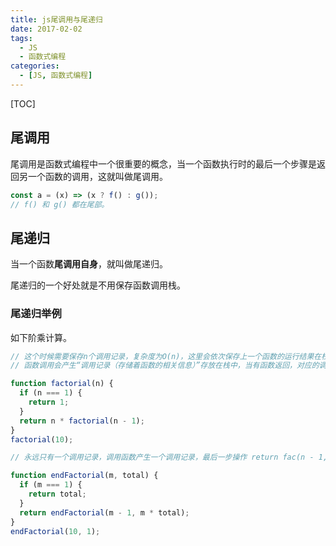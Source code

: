 ```yaml
---
title: js尾调用与尾递归
date: 2017-02-02
tags:
  - JS
  - 函数式编程
categories:
  - [JS, 函数式编程]
---
```


[TOC]

## 尾调用

尾调用是函数式编程中一个很重要的概念，当一个函数执行时的最后一个步骤是返回另一个函数的调用，这就叫做尾调用。

```js
const a = (x) => (x ? f() : g());
// f() 和 g() 都在尾部。
```

## 尾递归

当一个函数**尾调用自身**，就叫做尾递归。

尾递归的一个好处就是不用保存函数调用栈。

### 尾递归举例

如下阶乘计算。

```js
// 这个时候需要保存n个调用记录，复杂度为O(n)，这里会依次保存上一个函数的运行结果在栈中。
// 函数调用会产生“调用记录（存储着函数的相关信息）”存放在栈中，当有函数返回，对应的调用记录才会消失，上述用普通递归实现的阶乘的执行过程中，不断的调用自身，导致一直没有返回，这样也就不断的在栈中存储调用记录而当调用自身的次数过多后，就会产生我们常说的“栈溢出”。

function factorial(n) {
  if (n === 1) {
    return 1;
  }
  return n * factorial(n - 1);
}
factorial(10);

// 永远只有一个调用记录，调用函数产生一个调用记录，最后一步操作 return fac(n - 1, n * total) 把当前函数的计算结果当做参数传递给了下一个自身调用，这样第一个函数调用产生的调用记录就消失了，因为它执行完了，依次类推，就不会溢出。

function endFactorial(m, total) {
  if (m === 1) {
    return total;
  }
  return endFactorial(m - 1, m * total);
}
endFactorial(10, 1);
```
